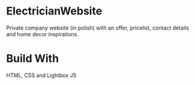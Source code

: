 # ElectricianWebsite

Private company website (in polish) with an offer, pricelist, contact details and home decor inspirations. 

# Build With
HTML, CSS and Lightbox JS